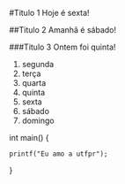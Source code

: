#Titulo 1
Hoje é sexta!

##Titulo 2
Amanhã é sábado!

###Titulo 3
Ontem foi quinta!


1. segunda
2. terça
3. quarta
4. quinta
5. sexta
6. sábado
7. domingo


int main() {
```
printf("Eu amo a utfpr");

```
}
